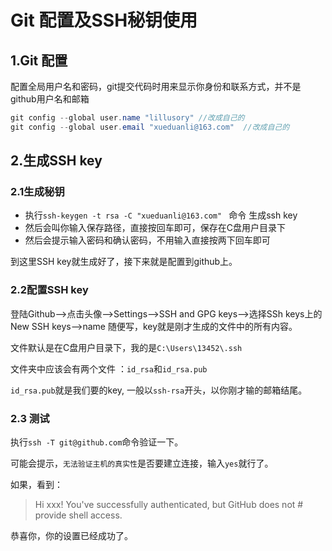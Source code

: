 # Git 配置及SSH秘钥使用

## 1.Git 配置

配置全局用户名和密码，git提交代码时用来显示你身份和联系方式，并不是github用户名和邮箱

 ```java
git config --global user.name "lillusory" //改成自己的
git config --global user.email "xueduanli@163.com"  //改成自己的
 ```

## 2.生成SSH key

### 2.1生成秘钥

* 执行`ssh-keygen -t rsa -C "xueduanli@163.com" ` 命令 生成ssh key
* 然后会叫你输入保存路径，直接按回车即可，保存在C盘用户目录下
* 然后会提示输入密码和确认密码，不用输入直接按两下回车即可

到这里SSH key就生成好了，接下来就是配置到github上。

### 2.2配置SSH key

登陆Github-->点击头像-->Settings-->SSH and GPG keys-->选择SSh keys上的New SSH keys-->name 随便写，key就是刚才生成的文件中的所有内容。

文件默认是在C盘用户目录下，我的是`C:\Users\13452\.ssh`

文件夹中应该会有两个文件 ：`id_rsa`和`id_rsa.pub` 

`id_rsa.pub`就是我们要的key, 一般以`ssh-rsa`开头，以你刚才输的邮箱结尾。

### 2.3 测试

执行`ssh -T git@github.com`命令验证一下。

可能会提示，`无法验证主机的真实性`是否要建立连接，输入`yes`就行了。

如果，看到：

> Hi xxx! You've successfully authenticated, but GitHub does not # provide shell access.

恭喜你，你的设置已经成功了。